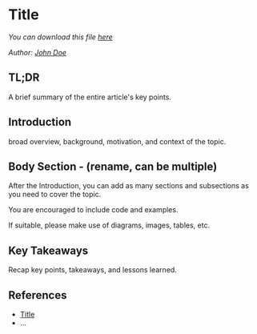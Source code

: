 # Title

_You can download this file [here](https://github.com/pkeilbach/htwg-practical-nlp/blob/main/docs/presentations/articles/template.md)_

<!-- feel free to add a profile link, remove the link, or remove the author information completely -->

_Author: [John Doe](mailto:john.doe@example.com)_

## TL;DR

A brief summary of the entire article's key points.

## Introduction

broad overview, background, motivation, and context of the topic.

## Body Section - (rename, can be multiple)

After the Introduction, you can add as many sections and subsections as you need to cover the topic.

You are encouraged to include code and examples.

If suitable, please make use of diagrams, images, tables, etc.

## Key Takeaways

Recap key points, takeaways, and lessons learned.

## References

- [Title](https://www.example.com/)
- ...
